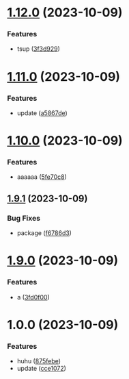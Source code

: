 # [1.12.0](https://github.com/devdanco/mono-dev2/compare/@mononxtest/sdk-v1.11.0...@mononxtest/sdk-v1.12.0) (2023-10-09)


### Features

* tsup ([3f3d929](https://github.com/devdanco/mono-dev2/commit/3f3d929ca18bc972bb1e49aed1a3f996fba48963))

# [1.11.0](https://github.com/devdanco/mono-dev2/compare/@mononxtest/sdk-v1.10.0...@mononxtest/sdk-v1.11.0) (2023-10-09)


### Features

* update ([a5867de](https://github.com/devdanco/mono-dev2/commit/a5867de5810eb99b688a69d4a45167d8d5acde65))

# [1.10.0](https://github.com/devdanco/mono-dev2/compare/@mononxtest/sdk-v1.9.1...@mononxtest/sdk-v1.10.0) (2023-10-09)


### Features

* aaaaaa ([5fe70c8](https://github.com/devdanco/mono-dev2/commit/5fe70c87e81d75a5a613d07c416775e5e744592c))

## [1.9.1](https://github.com/devdanco/mono-dev2/compare/@mononxtest/sdk-v1.9.0...@mononxtest/sdk-v1.9.1) (2023-10-09)


### Bug Fixes

* package ([f6786d3](https://github.com/devdanco/mono-dev2/commit/f6786d38aaacad05cd3f6b8c5418736bf1a25aec))

# [1.9.0](https://github.com/devdanco/mono-dev2/compare/@mononxtest/sdk-v1.8.0...@mononxtest/sdk-v1.9.0) (2023-10-09)


### Features

* a ([3fd0f00](https://github.com/devdanco/mono-dev2/commit/3fd0f0063b042756b5906afd27010e1f4a32c701))

# 1.0.0 (2023-10-09)


### Features

* huhu ([875febe](https://github.com/devdanco/mono-dev2/commit/875febe9b38cc95f2a72c784d922bb4fbc922a1a))
* update ([cce1072](https://github.com/devdanco/mono-dev2/commit/cce1072cca7f14f9b445596a79e1e484d4dc4b4c))
